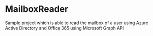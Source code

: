 # MailboxReader
Sample project which is able to read the mailbox of a user using Azure Active Directory and Office 365 using Microsoft Graph API
